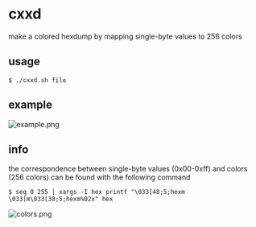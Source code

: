 # cxxd
make a colored hexdump by mapping single-byte values to 256 colors

## usage
```
$ ./cxxd.sh file
```

## example
![example.png](https://user-images.githubusercontent.com/123702892/215841264-13750994-287d-4100-b0d4-dec122c5864a.png)

## info
the correspondence between single-byte values (0x00-0xff) and colors (256 colors) can be found with the following command
```
$ seq 0 255 | xargs -I hex printf "\033[48;5;hexm \033[m\033[38;5;hexm%02x" hex
```
![colors.png](https://user-images.githubusercontent.com/123702892/215849995-4004d5be-e312-4649-aa9d-ce3967dad867.png)
